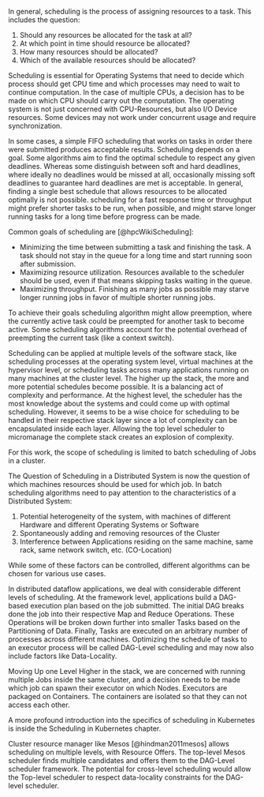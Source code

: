 In general, scheduling is the process of assigning resources to a task. This includes the question:

1. Should any resources be allocated for the task at all?
2. At which point in time should resource be allocated?
3. How many resources should be allocated?
4. Which of the available resources should be allocated?

Scheduling is essential for Operating Systems that need to decide which process should get CPU time and which processes may need to wait to continue computation. In the case of multiple CPUs, a decision has to be made on which CPU should carry out the computation.
The operating system is not just concerned with CPU-Resources, but also I/O Device resources. Some devices may not work under concurrent usage and require synchronization.

In some cases, a simple FIFO scheduling that works on tasks in order there were submitted produces acceptable results.
Scheduling depends on a goal. Some algorithms aim to find the optimal schedule to respect any given deadlines. Whereas some distinguish between soft and hard deadlines, where ideally no deadlines would be missed at all, occasionally missing soft deadlines to guarantee hard deadlines are met is acceptable. In general, finding a single best schedule that allows resources to be allocated optimally is not possible.
scheduling for a fast response time or throughput might prefer shorter tasks to be run, when possible, and might starve longer running tasks for a long time before progress can be made.

Common goals of scheduling are [@hpcWikiScheduling]:

- Minimizing the time between submitting a task and finishing the task. A task should not stay in the queue for a long time and start running soon after submission.
- Maximizing resource utilization. Resources available to the scheduler should be used, even if that means skipping tasks waiting in the queue.
- Maximizing throughput. Finishing as many jobs as possible may starve longer running jobs in favor of multiple shorter running jobs.

To achieve their goals scheduling algorithm might allow preemption, where the currently active task could be preempted for another task to become active. Some scheduling algorithms account for the potential overhead of preempting the current task (like a context switch).

Scheduling can be applied at multiple levels of the software stack, like scheduling processes at the operating system level, virtual machines at the hypervisor level, or scheduling tasks across many applications running on many machines at the cluster level. The higher up the stack, the more and more potential schedules become possible. It is a balancing act of complexity and performance. At the highest level, the scheduler has the most knowledge about the systems and could come up with optimal scheduling. However, it seems to be a wise choice for scheduling to be handled in their respective stack layer since a lot of complexity can be encapsulated inside each layer. Allowing the top level scheduler to micromanage the complete stack creates an explosion of complexity.

For this work, the scope of scheduling is limited to batch scheduling of Jobs in a cluster.

The Question of Scheduling in a Distributed System is now the question of which machines resources should be used for which job. In batch scheduling algorithms need to pay attention to the characteristics of a Distributed System:

1. Potential heterogeneity of the system, with machines of different Hardware and different Operating Systems or Software
2. Spontaneously adding and removing resources of the Cluster
3. Interference between Applications residing on the same machine, same rack, same network switch, etc. (CO-Location)

While some of these factors can be controlled, different algorithms can be chosen for various use cases.

In distributed dataflow applications, we deal with considerable different levels of scheduling. At the framework level, applications build a DAG-based execution plan based on the job submitted. The initial DAG breaks done the job into their respective Map and Reduce Operations. These Operations will be broken down further into smaller Tasks based on the Partitioning of Data. Finally, Tasks are executed on an arbitrary number of processes across different machines. Optimizing the schedule of tasks to an executor process will be called DAG-Level scheduling and may now also include factors like Data-Locality.

Moving Up one Level Higher in the stack, we are concerned with running multiple Jobs inside the same cluster, and a decision needs to be made which job can spawn their executor on which Nodes. Executors are packaged on Containers. The containers are isolated so that they can not access each other.

A more profound introduction into the specifics of scheduling in Kubernetes is inside the Scheduling in Kubernetes chapter.

Cluster resource manager like Mesos [@hindman2011mesos] allows scheduling on multiple levels, with Resource Offers. The top-level Mesos scheduler finds multiple candidates and offers them to the DAG-Level scheduler framework. The potential for cross-level scheduling would allow the Top-level scheduler to respect data-locality constraints for the DAG-level scheduler.
